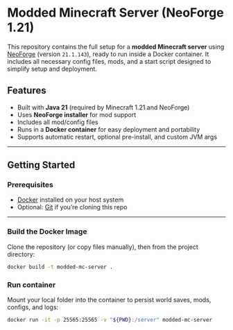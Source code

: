 # Modded Minecraft Server (NeoForge 1.21)

This repository contains the full setup for a **modded Minecraft server** using [NeoForge](https://neoforged.net/) (version `21.1.143`), ready to run inside a Docker container. It includes all necessary config files, mods, and a start script designed to simplify setup and deployment.

## Features

- Built with **Java 21** (required by Minecraft 1.21 and NeoForge)
- Uses **NeoForge installer** for mod support
- Includes all mod/config files
- Runs in a **Docker container** for easy deployment and portability
- Supports automatic restart, optional pre-install, and custom JVM args

---

## Getting Started

### Prerequisites

- [Docker](https://www.docker.com/) installed on your host system
- Optional: [Git](https://git-scm.com/) if you’re cloning this repo

---

### Build the Docker Image

Clone the repository (or copy files manually), then from the project directory:

```bash
docker build -t modded-mc-server .
```

###  Run container
Mount your local folder into the container to persist world saves, mods, configs, and logs:

```bash
docker run -it -p 25565:25565 -v "${PWD}:/server" modded-mc-server
```